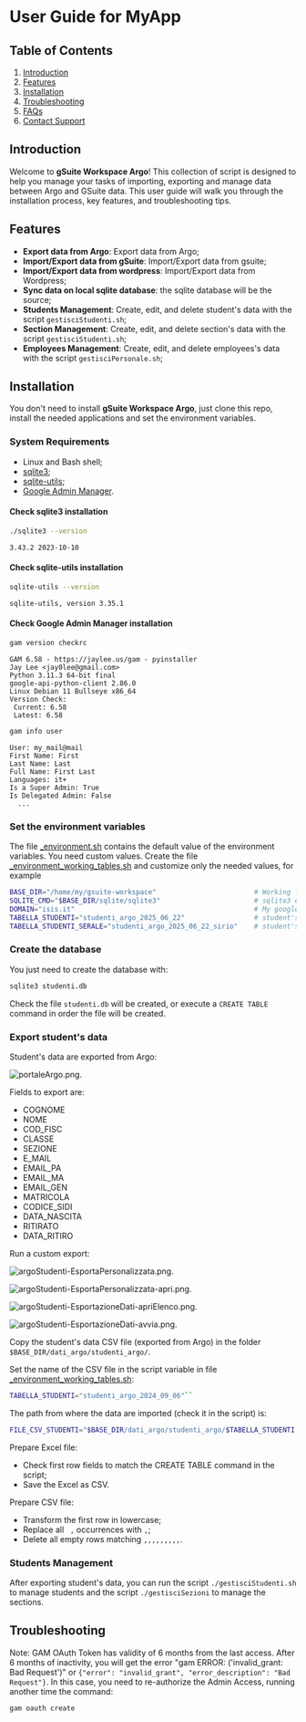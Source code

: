 # User Guide for MyApp

## Table of Contents

1. [Introduction](#introduction)
4. [Features](#features)
2. [Installation](#installation)
5. [Troubleshooting](#troubleshooting)
6. [FAQs](#faqs)
7. [Contact Support](#contact-support)

## Introduction

Welcome to **gSuite Workspace Argo**! This collection of script is designed to help you manage your tasks of importing, exporting and manage data between Argo and GSuite data. This user guide will walk you through the installation process, key features, and troubleshooting tips.

## Features

- **Export data from Argo**: Export data from Argo;
- **Import/Export data from gSuite**: Import/Export data from gsuite;
- **Import/Export data from wordpress**: Import/Export data from Wordpress;
- **Sync data on local sqlite database**: the sqlite database will be the source;
- **Students Management**: Create, edit, and delete student's data with the script ``gestisciStudenti.sh``;
- **Section Management**: Create, edit, and delete section's data with the script ``gestisciStudenti.sh``;
- **Employees Management**: Create, edit, and delete employees's data with the script ``gestisciPersonale.sh``;

## Installation

You don't need to install **gSuite Workspace Argo**, just clone this repo, install the needed applications and set the environment variables.

### System Requirements

- Linux and Bash shell;
- [sqlite3](https://www.sqlite.org/index.html);
- [sqlite-utils](https://pypi.org/project/sqlite-utils/);
- [Google Admin Manager](https://github.com/GAM-team/GAM/wiki).

#### Check sqlite3 installation

```bash
./sqlite3 --version
```

```plaintext
3.43.2 2023-10-10
```

#### Check sqlite-utils installation

```bash
sqlite-utils --version
```

```plaintext
sqlite-utils, version 3.35.1
```

#### Check Google Admin Manager installation

```bash
gam version checkrc
```

```plaintext
GAM 6.58 - https://jaylee.us/gam - pyinstaller
Jay Lee <jay0lee@gmail.com>
Python 3.11.3 64-bit final
google-api-python-client 2.86.0
Linux Debian 11 Bullseye x86_64
Version Check:
 Current: 6.58
 Latest: 6.58
```

```bash
gam info user
```

```plaintext
User: my_mail@mail
First Name: First
Last Name: Last
Full Name: First Last
Languages: it+
Is a Super Admin: True
Is Delegated Admin: False
  ...
```

### Set the environment variables

The file [_environment.sh](environment.sh) contains the default value of the environment variables. You need custom values. Create the file [_environment_working_tables.sh](_environment_working_tables.sh) and customize only the needed values, for example

```bash
BASE_DIR="/home/my/gsuite-workspace"                        # Working folder
SQLITE_CMD="$BASE_DIR/sqlite/sqlite3"                       # sqlite3 executable
DOMAIN="isis.it"                                            # My google domain name
TABELLA_STUDENTI="studenti_argo_2025_06_22"                 # student's table
TABELLA_STUDENTI_SERALE="studenti_argo_2025_06_22_sirio"    # student's table for evening courses
```

### Create the database

You just need to create the database with:

```bash
sqlite3 studenti.db
```

Check the file ``studenti.db`` will be created, or execute a ``CREATE TABLE`` command in order the file will be created.

### Export student's data

Student's data are exported from Argo:

![portaleArgo.png](/dati_argo/portaleArgo.png).

Fields to export are:

- COGNOME
- NOME
- COD_FISC
- CLASSE
- SEZIONE
- E_MAIL
- EMAIL_PA
- EMAIL_MA
- EMAIL_GEN
- MATRICOLA
- CODICE_SIDI
- DATA_NASCITA
- RITIRATO
- DATA_RITIRO

Run a custom export:

![argoStudenti-EsportaPersonalizzata.png](/dati_argo/argoStudenti-EsportaPersonalizzata.png).

![argoStudenti-EsportaPersonalizzata-apri.png](/dati_argo/argoStudenti-EsportaPersonalizzata-apri.png).

![argoStudenti-EsportazioneDati-apriElenco.png](/dati_argo/argoStudenti-EsportazioneDati-apriElenco.png).

![argoStudenti-EsportazioneDati-avvia.png](/dati_argo/argoStudenti-EsportazioneDati-avvia.png).

Copy the student's data CSV file (exported from Argo) in the folder ``$BASE_DIR/dati_argo/studenti_argo/``.

Set the name of the CSV file in the script variable in file [_environment_working_tables.sh](_environment_working_tables.sh): 

```bash
TABELLA_STUDENTI="studenti_argo_2024_09_06"``
```

The path from where the data are imported (check it in the script) is: 

```bash
FILE_CSV_STUDENTI="$BASE_DIR/dati_argo/studenti_argo/$TABELLA_STUDENTI.csv"
```

Prepare Excel file:

- Check first row fields to match the CREATE TABLE command in the script;
- Save the Excel as CSV.

Prepare CSV file:

- Transform the first row in lowercase;
- Replace all `` ,`` occurrences with ``,``;
- Delete all empty rows matching ``,,,,,,,,,``.

### Students Management

After exporting student's data, you can run the script ``./gestisciStudenti.sh`` to manage students and the script ``./gestisciSezioni`` to manage the sections.

## Troubleshooting

Note: GAM OAuth Token has validity of 6 months from the last access. After 6 months of inactivity, you will get the error "gam ERROR: ('invalid_grant: Bad Request')" or ``{"error": "invalid_grant", "error_description": "Bad Request"}``. In this case, you need to re-authorize the Admin Access, running another time the command:

```bash
gam oauth create
```

